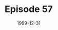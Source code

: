 ---
layout: podcast
title: Episode 57 
number: 57
subtitle: 
summary: 
date: 1999-12-31
location: https://dl.dropboxusercontent.com/s/y1zhrjtv1xf2p3u/Episode57.mp3?dl=0
size: 13,560,548
duration: 28:04
---
